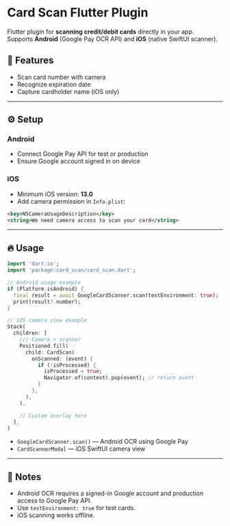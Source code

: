 # Card Scan Flutter Plugin

Flutter plugin for **scanning credit/debit cards** directly in your app.  
Supports **Android** (Google Pay OCR API) and **iOS** (native SwiftUI scanner).

## 🚀 Features

- Scan card number with camera
- Recognize expiration date
- Capture cardholder name (iOS only)

---

## ⚙️ Setup

### Android

- Connect Google Pay API for test or production
- Ensure Google account signed in on device

### iOS

- Minimum iOS version: **13.0**
- Add camera permission in `Info.plist`:

```xml
<key>NSCameraUsageDescription</key>
<string>We need camera access to scan your card</string>
```

---

## 🔥 Usage

```dart
import 'dart:io';
import 'package:card_scan/card_scan.dart';

// Android usage example
if (Platform.isAndroid) {
  final result = await GoogleCardScanner.scan(testEnvironment: true);
  print(result?.number);
}

// iOS camera view example
Stack(
  children: [
    /// Camera + scanner
    Positioned.fill(
      child: CardScan(
        onScanned: (event) {
          if (!isProcessed) {
            isProcessed = true;
            Navigator.of(context).pop(event); // return event
          }
        },
      ),
    ),

    // Custom overlay here
  ],
)

```

- `GoogleCardScanner.scan()` — Android OCR using Google Pay
- `CardScannerModal` — iOS SwiftUI camera view

---

## 🧪 Notes

- Android OCR requires a signed-in Google account and production access to Google Pay API.
- Use `testEnvironment: true` for test cards.
- iOS scanning works offline.
